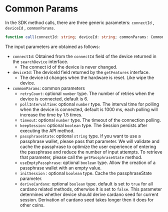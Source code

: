 # Common Params

In the SDK method calls, there are three generic parameters: `connectId` , `deviceId` , `commonParams`.

```typescript
function call(connectId: string; deviceId: string; commonParams: CommonParams)
```

The input parameters are obtained as follows:

* `connectId`: Obtained from the `connectId` field of the device returned in the `searchDevice` interface.&#x20;
  * The connect id of the device is never changed.
* `deviceId`: The deviceId field returned by the `getFeatures` interface.&#x20;
  * The device id changes when the hardware is reset. Like wipe the device.
* `commonParams`: common parameters&#x20;
  * `retryCount`: optional `number` type. The number of retries when the device is connected, default is 6.&#x20;
  * `pollIntervalTime`: optional `number` type. The interval time for polling when the device is connected, default is 1000 ms, each polling will increase the time by 1.5 times.&#x20;
  * `timeout`: optional `number` type. The timeout of the connection polling.
  * `keepSession`: optional `boolean` type. The Session persists after executing the API method.
  * `passphraseState`: optional `string` type. If you want to use a passphrase wallet, please pass that parameter. We will validate and cache the passphrase to optimize the user experience of entering the passphrase and reduce the number of input attempts. To retrieve that parameter, please call the `getPassphraseState` method.
  * `useEmptyPassphrase`: optional `boolean` type. Allow the creation of a passphrase wallet with an empty value.
  * `initSession` : optional `boolean` type. Cache the passphraseState parameter.
  * `deriveCardano`: optional `boolean` type. default is set to `true` for all cardano related methods, otherwise it is set to `false`. This parameter determines whether device should derive cardano seed for current session. Derivation of cardano seed takes longer then it does for other coins.
